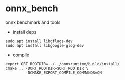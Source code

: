 # onnx_bench

onnx benchmark and tools

- install deps

```
sudo apt install libgflags-dev
sudo apt install libgoogle-glog-dev
```



- compile

```
export ORT_ROOTDIR=../../onnxruntime/build/install/
cmake .. -DORT_ROOTDIR=$ORT_ROOTDIR \
         -DCMAKE_EXPORT_COMPILE_COMMANDS=ON
```
